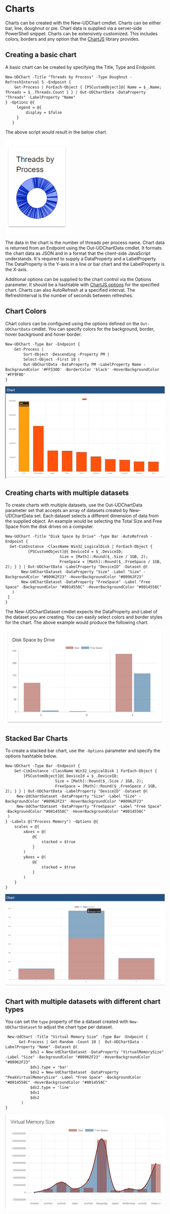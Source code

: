 # Charts

Charts can be created with the New-UDChart cmdlet. Charts can be either bar, line, doughnut or pie. Chart data is supplied via a server-side PowerShell snippet. Charts can be extensively customized. This includes colors, borders and any option that the [ChartJS](http://www.chartjs.org/) library provides.

## Creating a basic chart

A basic chart can be created by specifying the Title, Type and Endpoint.

```text
New-UDChart -Title "Threads by Process" -Type Doughnut -RefreshInterval 5 -Endpoint {  
    Get-Process | ForEach-Object { [PSCustomObject]@{ Name = $_.Name; Threads = $_.Threads.Count } } | Out-UDChartData -DataProperty "Threads" -LabelProperty "Name"  
} -Options @{  
     legend = @{  
         display = $false  
     }  
   }
```

The above script would result in the below chart.

![](../../.gitbook/assets/threads_by_process.png)

The data in the chart is the number of threads per process name. Chart data is returned from an Endpoint using the Out-UDChartData cmdlet. It formats the chart data as JSON and in a format that the client-side JavaScript understands. It's required to supply a DataProperty and a LabelProperty. The DataProperty is the Y-axis in a line or bar chart and the LabelProperty is the X-axis.

Additional options can be supplied to the chart control via the Options parameter. It should be a hashtable with [ChartJS options](http://www.chartjs.org/docs/latest/charts/line.html#disable-animations) for the specified chart. Charts can also AutoRefresh at a specified interval. The RefreshInterval is the number of seconds between refreshes.

## Chart Colors

Chart colors can be configured using the options defined on the `Out-UDChartData` cmdlet. You can specify colors for the background, border, hover background and hover border.

```text
New-UDChart -Type Bar -Endpoint {
    Get-Process | 
        Sort-Object -Descending -Property PM | 
        Select-Object -First 10 | 
        Out-UDChartData -DataProperty PM -LabelProperty Name -BackgroundColor '#FF530D' -BorderColor 'black' -HoverBackgroundColor '#FF9F0D'
}
```

![](../../.gitbook/assets/image%20%2811%29.png)

## Creating charts with multiple datasets

To create charts with multiple datasets, use the Out-UDChartData parameter set that accepts an array of datasets created by New-UDChartData set. Each dataset selects a different dimension of data from the supplied object. An example would be selecting the Total Size and Free Space from the disk drives on a computer.

```text
New-UdChart -Title "Disk Space by Drive" -Type Bar -AutoRefresh -Endpoint {
  Get-CimInstance -ClassName Win32_LogicalDisk | ForEach-Object {
          [PSCustomObject]@{ DeviceId = $_.DeviceID;
                        Size = [Math]::Round($_.Size / 1GB, 2);
                        FreeSpace = [Math]::Round($_.FreeSpace / 1GB, 2); } } | Out-UDChartData -LabelProperty "DeviceID" -Dataset @(
       New-UdChartDataset -DataProperty "Size" -Label "Size" -BackgroundColor "#80962F23" -HoverBackgroundColor "#80962F23"
       New-UdChartDataset -DataProperty "FreeSpace" -Label "Free Space" -BackgroundColor "#8014558C" -HoverBackgroundColor "#8014558C"
   )
 }
}
```

The New-UDChartDataset cmdlet expects the DataProperty and Label of the dataset you are creating. You can easily select colors and border styles for the chart. The above example would produce the following chart.

![](../../.gitbook/assets/drive_space_example.png)

## Stacked Bar Charts

To create a stacked bar chart, use the `-Options` parameter and specify the options hashtable below.

```text
New-UDChart -Type Bar -Endpoint {
    Get-CimInstance -ClassName Win32_LogicalDisk | ForEach-Object {
        [PSCustomObject]@{ DeviceId = $_.DeviceID;
                      Size = [Math]::Round($_.Size / 1GB, 2);
                      FreeSpace = [Math]::Round($_.FreeSpace / 1GB, 2); } } | Out-UDChartData -LabelProperty "DeviceID" -Dataset @(
     New-UdChartDataset -DataProperty "Size" -Label "Size" -BackgroundColor "#80962F23" -HoverBackgroundColor "#80962F23"
     New-UdChartDataset -DataProperty "FreeSpace" -Label "Free Space" -BackgroundColor "#8014558C" -HoverBackgroundColor "#8014558C"
 )
} -Labels @("Process Memory") -Options @{
    scales = @{
        xAxes = @(
            @{
                stacked = $true
            }
        )
        yAxes = @(
            @{
                stacked = $true
            }
        )
    }
}
```

![Stacked Bar Chart](../../.gitbook/assets/image%20%2833%29.png)

## Chart with multiple datasets with different chart types

You can set the `type` property of the a dataset created with `New-UDChartDataset` to adjust the chart type per dataset.

```text
 New-UdChart -Title "Virtual Memory Size" -Type Bar -Endpoint {
      Get-Process | Get-Random -Count 10 |  Out-UDChartData -LabelProperty "Name" -Dataset @(
           $ds1 = New-UdChartDataset -DataProperty "VirtualMemorySize" -Label "Size" -BackgroundColor "#80962F23" -HoverBackgroundColor "#80962F23" 
           $ds1.type = 'bar'
           $ds2 = New-UdChartDataset -DataProperty "PeakVirtualMemorySize" -Label "Free Space" -BackgroundColor "#8014558C" -HoverBackgroundColor "#8014558C"
           $ds2.type = 'line'
           $ds1
           $ds2
       )
}
```

![](../../.gitbook/assets/image%20%2843%29.png)

